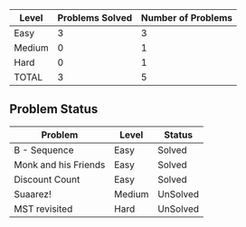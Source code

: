 |Level|Problems Solved|Number of Problems|
|-----|---------------|------------------|
|Easy|3|3|
|Medium|0|1|
|Hard|0|1|
|TOTAL|3|5|

Problem Status
---
|Problem|Level|Status|
|-------|-----|------|
|B - Sequence|Easy|Solved|
|Monk and his Friends|Easy|Solved|
|Discount Count|Easy|Solved|
|Suaarez!|Medium|UnSolved|
|MST revisited|Hard|UnSolved|
